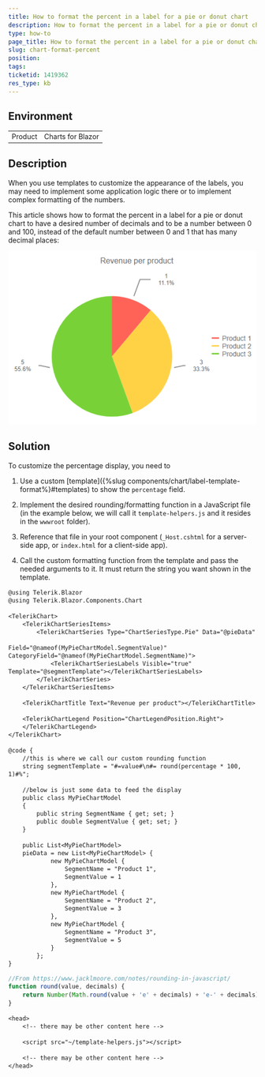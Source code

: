 ```yaml
---
title: How to format the percent in a label for a pie or donut chart
description: How to format the percent in a label for a pie or donut chart
type: how-to
page_title: How to format the percent in a label for a pie or donut chart
slug: chart-format-percent
position: 
tags: 
ticketid: 1419362
res_type: kb
---
```


## Environment
<table>
    <tbody>
	    <tr>
	    	<td>Product</td>
	    	<td>Charts for Blazor</td>
	    </tr>
    </tbody>
</table>


## Description
When you use templates to customize the appearance of the labels, you may need to implement some application logic there or to implement complex formatting of the numbers.

This article shows how to format the percent in a label for a pie or donut chart to have a desired number of decimals and to be a number between 0 and 100, instead of the default number between 0 and 1 that has many decimal places:

![](images/pie-chart-formatted-percent.png)

## Solution
To customize the percentage display, you need to

1. Use a custom [template]({%slug components/chart/label-template-format%}#templates) to show the `percentage` field.

2. Implement the desired rounding/formatting function in a JavaScript file (in the example below, we will call it `template-helpers.js` and it resides in the `wwwroot` folder).

3. Reference that file in your root component (`_Host.cshtml` for a server-side app, or `index.html` for a client-side app).

4. Call the custom formatting function from the template and pass the needed arguments to it. It must return the string you want shown in the template.

````Razor
@using Telerik.Blazor
@using Telerik.Blazor.Components.Chart

<TelerikChart>
	<TelerikChartSeriesItems>
		<TelerikChartSeries Type="ChartSeriesType.Pie" Data="@pieData"
							Field="@nameof(MyPieChartModel.SegmentValue)" CategoryField="@nameof(MyPieChartModel.SegmentName)">
			<TelerikChartSeriesLabels Visible="true" Template="@segmentTemplate"></TelerikChartSeriesLabels>
		</TelerikChartSeries>
	</TelerikChartSeriesItems>

	<TelerikChartTitle Text="Revenue per product"></TelerikChartTitle>

	<TelerikChartLegend Position="ChartLegendPosition.Right">
	</TelerikChartLegend>
</TelerikChart>

@code {
    //this is where we call our custom rounding function
	string segmentTemplate = "#=value#\n#= round(percentage * 100, 1)#%";

    //below is just some data to feed the display
	public class MyPieChartModel
	{
		public string SegmentName { get; set; }
		public double SegmentValue { get; set; }
	}

	public List<MyPieChartModel>
	pieData = new List<MyPieChartModel> {
			new MyPieChartModel {
				SegmentName = "Product 1",
				SegmentValue = 1
			},
			new MyPieChartModel {
				SegmentName = "Product 2",
				SegmentValue = 3
			},
			new MyPieChartModel {
				SegmentName = "Product 3",
				SegmentValue = 5
			}
		};
}
````
````JavaScript
//From https://www.jacklmoore.com/notes/rounding-in-javascript/
function round(value, decimals) {
	return Number(Math.round(value + 'e' + decimals) + 'e-' + decimals);
}
````
````Index
<head>
    <!-- there may be other content here -->
    
	<script src="~/template-helpers.js"></script>
	
	<!-- there may be other content here -->
</head>
````

